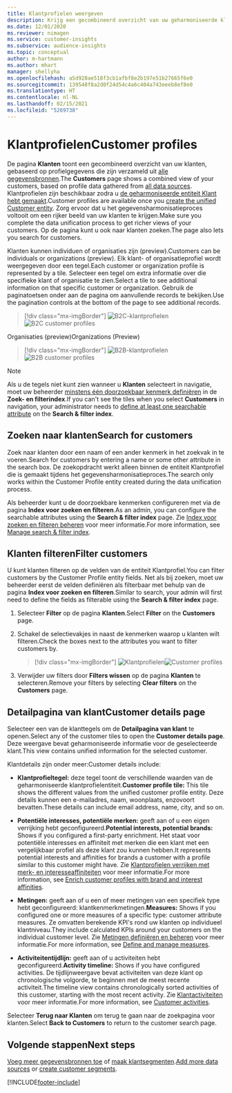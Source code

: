 ```yaml
---
title: Klantprofielen weergeven
description: Krijg een gecombineerd overzicht van uw geharmoniseerde klantgegevens.
ms.date: 12/01/2020
ms.reviewer: nimagen
ms.service: customer-insights
ms.subservice: audience-insights
ms.topic: conceptual
author: m-hartmann
ms.author: mhart
manager: shellyha
ms.openlocfilehash: a5d928ae518f3cb1afbf8e2b197e51b27665f6e0
ms.sourcegitcommit: 139548f8a2d0f24d54c4a6c404a743eeeb8ef8e0
ms.translationtype: HT
ms.contentlocale: nl-NL
ms.lasthandoff: 02/15/2021
ms.locfileid: "5269738"
---
```

# <a name="customer-profiles"></a><span data-ttu-id="b6183-103">Klantprofielen</span><span class="sxs-lookup"><span data-stu-id="b6183-103">Customer profiles</span></span>

<span data-ttu-id="b6183-104">De pagina **Klanten** toont een gecombineerd overzicht van uw klanten, gebaseerd op profielgegevens die zijn verzameld uit [alle gegevensbronnen](data-sources.md).</span><span class="sxs-lookup"><span data-stu-id="b6183-104">The **Customers** page shows a combined view of your customers, based on profile data gathered from [all data sources](data-sources.md).</span></span> <span data-ttu-id="b6183-105">Klantprofielen zijn beschikbaar zodra u [de geharmoniseerde entiteit Klant hebt gemaakt](data-unification.md).</span><span class="sxs-lookup"><span data-stu-id="b6183-105">Customer profiles are available once you [create the unified Customer entity](data-unification.md).</span></span> <span data-ttu-id="b6183-106">Zorg ervoor dat u het gegevensharmonisatieproces voltooit om een rijker beeld van uw klanten te krijgen.</span><span class="sxs-lookup"><span data-stu-id="b6183-106">Make sure you complete the data unification process to get richer views of your customers.</span></span> <span data-ttu-id="b6183-107">Op de pagina kunt u ook naar klanten zoeken.</span><span class="sxs-lookup"><span data-stu-id="b6183-107">The page also lets you search for customers.</span></span>

<span data-ttu-id="b6183-108">Klanten kunnen individuen of organisaties zijn (preview).</span><span class="sxs-lookup"><span data-stu-id="b6183-108">Customers can be individuals or organizations (preview).</span></span> <span data-ttu-id="b6183-109">Elk klant- of organisatieprofiel wordt weergegeven door een tegel.</span><span class="sxs-lookup"><span data-stu-id="b6183-109">Each customer or organization profile is represented by a tile.</span></span> <span data-ttu-id="b6183-110">Selecteer een tegel om extra informatie over die specifieke klant of organisatie te zien.</span><span class="sxs-lookup"><span data-stu-id="b6183-110">Select a tile to see additional information on that specific customer or organization.</span></span> <span data-ttu-id="b6183-111">Gebruik de paginatoetsen onder aan de pagina om aanvullende records te bekijken.</span><span class="sxs-lookup"><span data-stu-id="b6183-111">Use the pagination controls at the bottom of the page to see additional records.</span></span>

> [!div class="mx-imgBorder"] 
> <span data-ttu-id="b6183-112">![B2C-klantprofielen](media/profiles-customers.png "B2C-klantprofielen")</span><span class="sxs-lookup"><span data-stu-id="b6183-112">![B2C customer profiles](media/profiles-customers.png "B2C customer profiles")</span></span>

<span data-ttu-id="b6183-113">Organisaties (preview)</span><span class="sxs-lookup"><span data-stu-id="b6183-113">Organizations (Preview)</span></span>
> [!div class="mx-imgBorder"] 
> <span data-ttu-id="b6183-114">![B2B-klantprofielen](media/profile-customers-b2b.png "B2B-klantprofielen")</span><span class="sxs-lookup"><span data-stu-id="b6183-114">![B2B customer profiles](media/profile-customers-b2b.png "B2B customer profiles")</span></span>

> [!NOTE]
> <span data-ttu-id="b6183-115">Als u de tegels niet kunt zien wanneer u **Klanten** selecteert in navigatie, moet uw beheerder [minstens één doorzoekbaar kenmerk definiëren](search-filter-index.md) in de **Zoek- en filterindex**.</span><span class="sxs-lookup"><span data-stu-id="b6183-115">If you can't see the tiles when you select **Customers** in navigation, your administrator needs to [define at least one searchable attribute](search-filter-index.md) on the **Search & filter index**.</span></span>

## <a name="search-for-customers"></a><span data-ttu-id="b6183-116">Zoeken naar klanten</span><span class="sxs-lookup"><span data-stu-id="b6183-116">Search for customers</span></span>

<span data-ttu-id="b6183-117">Zoek naar klanten door een naam of een ander kenmerk in het zoekvak in te voeren.</span><span class="sxs-lookup"><span data-stu-id="b6183-117">Search for customers by entering a name or some other attribute in the search box.</span></span> <span data-ttu-id="b6183-118">De zoekopdracht werkt alleen binnen de entiteit Klantprofiel die is gemaakt tijdens het gegevensharmonisatieproces.</span><span class="sxs-lookup"><span data-stu-id="b6183-118">The search only works within the Customer Profile entity created during the data unification process.</span></span>

<span data-ttu-id="b6183-119">Als beheerder kunt u de doorzoekbare kenmerken configureren met via de pagina **Index voor zoeken en filteren**.</span><span class="sxs-lookup"><span data-stu-id="b6183-119">As an admin, you can configure the searchable attributes using the **Search & filter index** page.</span></span> <span data-ttu-id="b6183-120">Zie [Index voor zoeken en filteren beheren](search-filter-index.md) voor meer informatie.</span><span class="sxs-lookup"><span data-stu-id="b6183-120">For more information, see [Manage search & filter index](search-filter-index.md).</span></span>

## <a name="filter-customers"></a><span data-ttu-id="b6183-121">Klanten filteren</span><span class="sxs-lookup"><span data-stu-id="b6183-121">Filter customers</span></span>

<span data-ttu-id="b6183-122">U kunt klanten filteren op de velden van de entiteit Klantprofiel.</span><span class="sxs-lookup"><span data-stu-id="b6183-122">You can filter customers by the Customer Profile entity fields.</span></span> <span data-ttu-id="b6183-123">Net als bij zoeken, moet uw beheerder eerst de velden definiëren als filterbaar met behulp van de pagina **Index voor zoeken en filteren**.</span><span class="sxs-lookup"><span data-stu-id="b6183-123">Similar to search, your admin will first need to define the fields as filterable using the **Search & filter index** page.</span></span>

1. <span data-ttu-id="b6183-124">Selecteer **Filter** op de pagina **Klanten**.</span><span class="sxs-lookup"><span data-stu-id="b6183-124">Select **Filter** on the **Customers** page.</span></span>

2. <span data-ttu-id="b6183-125">Schakel de selectievakjes in naast de kenmerken waarop u klanten wilt filteren.</span><span class="sxs-lookup"><span data-stu-id="b6183-125">Check the boxes next to the attributes you want to filter customers by.</span></span>

   > [!div class="mx-imgBorder"] 
   > <span data-ttu-id="b6183-126">![Klantprofielen](media/profiles-customers3.png "Klantprofielen")</span><span class="sxs-lookup"><span data-stu-id="b6183-126">![Customer profiles](media/profiles-customers3.png "Customer profiles")</span></span>

3. <span data-ttu-id="b6183-127">Verwijder uw filters door **Filters wissen** op de pagina **Klanten** te selecteren.</span><span class="sxs-lookup"><span data-stu-id="b6183-127">Remove your filters by selecting **Clear filters** on the **Customers** page.</span></span>

##  <a name="customer-details-page"></a><span data-ttu-id="b6183-128">Detailpagina van klant</span><span class="sxs-lookup"><span data-stu-id="b6183-128">Customer details page</span></span>

<span data-ttu-id="b6183-129">Selecteer een van de klanttegels om de **Detailpagina van klant** te openen.</span><span class="sxs-lookup"><span data-stu-id="b6183-129">Select any of the customer tiles to open the **Customer details page**.</span></span> <span data-ttu-id="b6183-130">Deze weergave bevat geharmoniseerde informatie voor de geselecteerde klant.</span><span class="sxs-lookup"><span data-stu-id="b6183-130">This view contains unified information for the selected customer.</span></span>

<span data-ttu-id="b6183-131">Klantdetails zijn onder meer:</span><span class="sxs-lookup"><span data-stu-id="b6183-131">Customer details include:</span></span>

-   <span data-ttu-id="b6183-132">**Klantprofieltegel:** deze tegel toont de verschillende waarden van de geharmoniseerde klantprofielentiteit.</span><span class="sxs-lookup"><span data-stu-id="b6183-132">**Customer profile tile:** This tile shows the different values from the unified customer profile entity.</span></span> <span data-ttu-id="b6183-133">Deze details kunnen een e-mailadres, naam, woonplaats, enzovoort bevatten.</span><span class="sxs-lookup"><span data-stu-id="b6183-133">These details can include email address, name, city, and so on.</span></span> 

-   <span data-ttu-id="b6183-134">**Potentiële interesses, potentiële merken:** geeft aan of u een eigen verrijking hebt geconfigureerd.</span><span class="sxs-lookup"><span data-stu-id="b6183-134">**Potential interests, potential brands:** Shows if you configured a first-party enrichment.</span></span> <span data-ttu-id="b6183-135">Het staat voor potentiële interesses en affiniteit met merken die een klant met een vergelijkbaar profiel als deze klant zou kunnen hebben.</span><span class="sxs-lookup"><span data-stu-id="b6183-135">It represents potential interests and affinities for brands a customer with a profile similar to this customer might have.</span></span> <span data-ttu-id="b6183-136">Zie [Klantprofielen verrijken met merk- en interesseaffiniteiten](enrichment-microsoft-graph.md) voor meer informatie.</span><span class="sxs-lookup"><span data-stu-id="b6183-136">For more information, see [Enrich customer profiles with brand and interest affinities](enrichment-microsoft-graph.md).</span></span>

-   <span data-ttu-id="b6183-137">**Metingen:** geeft aan of u een of meer metingen van een specifiek type hebt geconfigureerd: klantkenmerkmetingen.</span><span class="sxs-lookup"><span data-stu-id="b6183-137">**Measures:** Shows if you configured one or more measures of a specific type: customer attribute measures.</span></span> <span data-ttu-id="b6183-138">Ze omvatten berekende KPI's rond uw klanten op individueel klantniveau.</span><span class="sxs-lookup"><span data-stu-id="b6183-138">They include calculated KPIs around your customers on the individual customer level.</span></span> <span data-ttu-id="b6183-139">Zie [Metingen definiëren en beheren](measures.md) voor meer informatie.</span><span class="sxs-lookup"><span data-stu-id="b6183-139">For more information, see [Define and manage measures](measures.md).</span></span>

-   <span data-ttu-id="b6183-140">**Activiteitentijdlijn:** geeft aan of u activiteiten hebt geconfigureerd.</span><span class="sxs-lookup"><span data-stu-id="b6183-140">**Activity timeline:** Shows if you have configured activities.</span></span> <span data-ttu-id="b6183-141">De tijdlijnweergave bevat activiteiten van deze klant op chronologische volgorde, te beginnen met de meest recente activiteit.</span><span class="sxs-lookup"><span data-stu-id="b6183-141">The timeline view contains chronologically sorted activities of this customer, starting with the most recent activity.</span></span> <span data-ttu-id="b6183-142">Zie [Klantactiviteiten](activities.md) voor meer informatie.</span><span class="sxs-lookup"><span data-stu-id="b6183-142">For more information, see [Customer activities](activities.md).</span></span>

<span data-ttu-id="b6183-143">Selecteer **Terug naar Klanten** om terug te gaan naar de zoekpagina voor klanten.</span><span class="sxs-lookup"><span data-stu-id="b6183-143">Select **Back to Customers** to return to the customer search page.</span></span>

## <a name="next-steps"></a><span data-ttu-id="b6183-144">Volgende stappen</span><span class="sxs-lookup"><span data-stu-id="b6183-144">Next steps</span></span>

<span data-ttu-id="b6183-145">[Voeg meer gegevensbronnen toe](data-sources.md) of [maak klantsegmenten](segments.md).</span><span class="sxs-lookup"><span data-stu-id="b6183-145">[Add more data sources](data-sources.md) or [create customer segments](segments.md).</span></span>


[!INCLUDE[footer-include](../includes/footer-banner.md)]